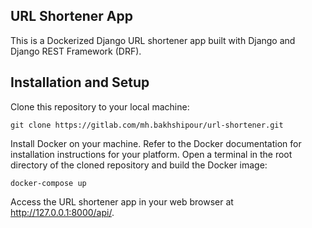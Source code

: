 ## URL Shortener App
This is a Dockerized Django URL shortener app built with Django and Django REST Framework (DRF).

## Installation and Setup
Clone this repository to your local machine:
```
git clone https://gitlab.com/mh.bakhshipour/url-shortener.git
```
Install Docker on your machine. Refer to the Docker documentation for installation instructions for your platform.
Open a terminal in the root directory of the cloned repository and build the Docker image:
```
docker-compose up
```
Access the URL shortener app in your web browser at http://127.0.0.1:8000/api/.
